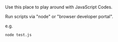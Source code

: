 Use this place to play around with JavaScript Codes.

Run scripts via "node" or  "browser developer portal".

e.g.

```
node test.js
```
